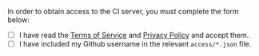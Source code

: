 In order to obtain access to the CI server, you must complete the form below:

- [ ] I have read the [Terms of Service](https://github.com/Quansight/open-gpu-server/TOS.md) and [Privacy Policy](https://quansight.com/privacy-policy/) and accept them.
- [ ] I have included my Github username in the relevant `access/*.json` file.
